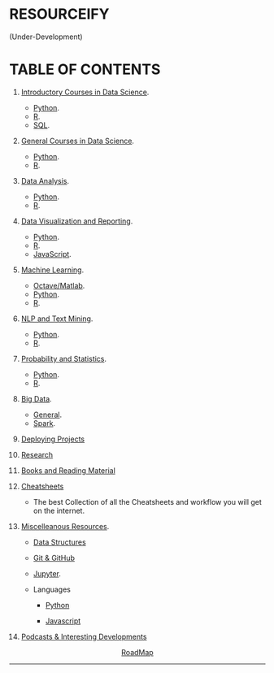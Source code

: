 # RESOURCEIFY   
(Under-Development)

# TABLE OF CONTENTS


1. [Introductory Courses in Data Science](https://github.com/Data-Science-Community-SRM/RoadMap-Resources-for-Data-Science-and-ML/blob/master/Intoduction%20to%20Data%20Science/Intro.md).
    - [Python](https://github.com/Data-Science-Community-SRM/RoadMap-Resources-for-Data-Science-and-ML/blob/master/Intoduction%20to%20Data%20Science/Intro.md). 
    - [R](https://github.com/Data-Science-Community-SRM/RoadMap-Resources-for-Data-Science-and-ML/blob/master/Intoduction%20to%20Data%20Science/Intro.md).
    - [SQL](https://github.com/Data-Science-Community-SRM/RoadMap-Resources-for-Data-Science-and-ML/blob/master/Intoduction%20to%20Data%20Science/Intro.md).


2. [General Courses in Data Science](#2-general-courses-in-data-science-back-to-top-).
    - [Python](#python-back-to-top--1).
    - [R](#r-back-to-top--1).


3. [Data Analysis](https://github.com/Data-Science-Community-SRM/RoadMap-Resources-for-Data-Science-and-ML/blob/master/Data%20Analysis/DataAnalysis.md).
    - [Python](https://github.com/Data-Science-Community-SRM/RoadMap-Resources-for-Data-Science-and-ML/blob/master/Data%20Analysis/DataAnalysis.md).
    - [R](https://github.com/Data-Science-Community-SRM/RoadMap-Resources-for-Data-Science-and-ML/blob/master/Data%20Analysis/DataAnalysis.md).

4. [Data Visualization and Reporting](https://github.com/Data-Science-Community-SRM/RoadMap-Resources-for-Data-Science-and-ML/blob/master/Data%20Visualization/DataVisualization.md).
    - [Python](https://github.com/Data-Science-Community-SRM/RoadMap-Resources-for-Data-Science-and-ML/blob/master/Data%20Visualization/DataVisualization.md).
    - [R](https://github.com/Data-Science-Community-SRM/RoadMap-Resources-for-Data-Science-and-ML/blob/master/Data%20Visualization/DataVisualization.md).
    - [JavaScript](https://github.com/Data-Science-Community-SRM/RoadMap-Resources-for-Data-Science-and-ML/blob/master/Data%20Visualization/DataVisualization.md).


5. [Machine Learning](https://github.com/Data-Science-Community-SRM/RoadMap-Resources-for-Data-Science-and-ML/blob/master/Machine%20Learning/ML.md).
    - [Octave/Matlab](https://github.com/Data-Science-Community-SRM/RoadMap-Resources-for-Data-Science-and-ML/blob/master/Machine%20Learning/ML.md).
    - [Python](https://github.com/Data-Science-Community-SRM/RoadMap-Resources-for-Data-Science-and-ML/blob/master/Machine%20Learning/ML.md).
    - [R](https://github.com/Data-Science-Community-SRM/RoadMap-Resources-for-Data-Science-and-ML/blob/master/Machine%20Learning/ML.md).


6. [NLP and Text Mining](https://github.com/Data-Science-Community-SRM/RoadMap-Resources-for-Data-Science-and-ML/blob/master/NLP%20-%20Text%20Mining/NLP.md).
    - [Python](https://github.com/Data-Science-Community-SRM/RoadMap-Resources-for-Data-Science-and-ML/blob/master/NLP%20-%20Text%20Mining/NLP.md).
    - [R](https://github.com/Data-Science-Community-SRM/RoadMap-Resources-for-Data-Science-and-ML/blob/master/NLP%20-%20Text%20Mining/NLP.md).




7. [Probability and Statistics](https://github.com/Data-Science-Community-SRM/RoadMap-Resources-for-Data-Science-and-ML/blob/master/Statistics-Probability/Resources.md).
    - [Python](https://github.com/Data-Science-Community-SRM/RoadMap-Resources-for-Data-Science-and-ML/blob/master/Statistics-Probability/Resources.md).
    - [R](https://github.com/Data-Science-Community-SRM/RoadMap-Resources-for-Data-Science-and-ML/blob/master/Statistics-Probability/Resources.md).


8. [Big Data](https://github.com/Data-Science-Community-SRM/RoadMap-Resources-for-Data-Science-and-ML/blob/master/Big%20Data/BigData.md).
    - [General](https://github.com/Data-Science-Community-SRM/RoadMap-Resources-for-Data-Science-and-ML/blob/master/Big%20Data/BigData.md).
    - [Spark](https://github.com/Data-Science-Community-SRM/RoadMap-Resources-for-Data-Science-and-ML/blob/master/Big%20Data/BigData.md).


9. [Deploying Projects](https://github.com/Data-Science-Community-SRM/Resourceify/blob/master/Deployment/Deployment.md)

10. [Research ](https://github.com/Data-Science-Community-SRM/Resourceify/blob/master/Research/Research.md)
    

11. [Books and Reading Material](https://github.com/Data-Science-Community-SRM/RoadMap-Resources-for-Data-Science-and-ML/blob/master/Books-Reading/Books.md)


12. [Cheatsheets](https://github.com/Data-Science-Community-SRM/RoadMap-Resources-for-Data-Science-and-ML/blob/master/Cheatsheets)    
    - The best Collection of all the Cheatsheets and workflow you will get on the internet.


13. [Miscelleanous Resources](https://github.com/Data-Science-Community-SRM/RoadMap-Resources-for-Data-Science-and-ML/tree/master/Miscellaneous).
    - [Data Structures](https://github.com/Data-Science-Community-SRM/Resourceify/blob/master/Data%20Structures/DataStructures.md)
    - [Git & GitHub](https://github.com/Data-Science-Community-SRM/Resourceify/tree/master/Git)
    - [Jupyter](https://github.com/Data-Science-Community-SRM/RoadMap-Resources-for-Data-Science-and-ML/tree/master/Miscellaneous/Jupyter.md).
    - Languages
      
      - [Python](https://github.com/Data-Science-Community-SRM/Resourceify/blob/master/Languages/Python.md)
     
      - [Javascript](https://github.com/Data-Science-Community-SRM/Resourceify/blob/master/Languages/Javascript.md)
    
14. [Podcasts & Interesting Developments](https://github.com/Data-Science-Community-SRM/Resourceify/blob/master/Podcasts-Interesting-Developments/podcasts.md)

<div align="center">

[RoadMap ](https://github.com/Data-Science-Community-SRM/Resourceify/blob/master/RoadMap/RoadMap.md)

</div>


---  


<!-- <h2 align="center"> Maintained by </h2>



<div align="center" >

<img src="https://github.com/hritikbhandari.png?size=100"> <br>
<a href="https://github.com/hritikbhandari">Hritik Bhandari</a>

</div> -->
